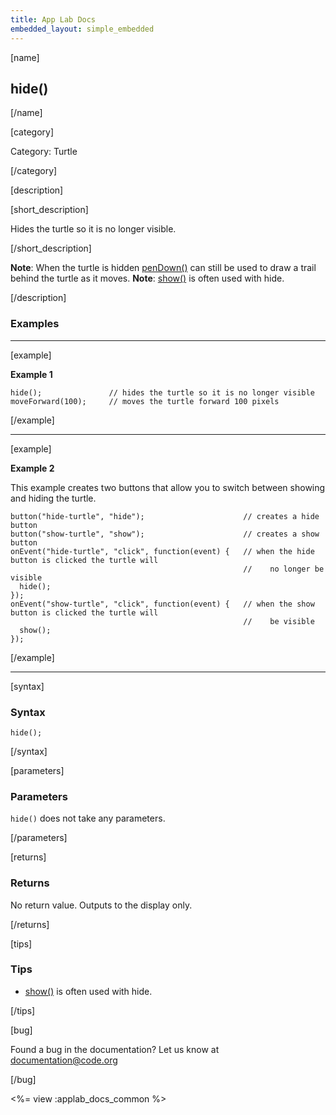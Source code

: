 ```yaml
---
title: App Lab Docs
embedded_layout: simple_embedded
---
```


[name]

## hide()

[/name]


[category]

Category: Turtle

[/category]

[description]

[short_description]

Hides the turtle so it is no longer visible.

[/short_description]

**Note**: When the turtle is hidden [penDown()](/applab/docs/penDown) can still be used to draw a trail behind the turtle as it moves.
**Note**: [show()](/applab/docs/show) is often used with hide.

[/description]

### Examples
____________________________________________________

[example]

**Example 1**


```
hide();               // hides the turtle so it is no longer visible
moveForward(100);     // moves the turtle forward 100 pixels
```

[/example]

____________________________________________________

[example]

**Example 2**

This example creates two buttons that allow you to switch between showing and hiding the turtle.


```
button("hide-turtle", "hide");                      // creates a hide button
button("show-turtle", "show");                      // creates a show button
onEvent("hide-turtle", "click", function(event) {   // when the hide button is clicked the turtle will
                                                    //    no longer be visible
  hide();
});
onEvent("show-turtle", "click", function(event) {   // when the show button is clicked the turtle will
                                                    //    be visible
  show();
});
```


[/example]

____________________________________________________

[syntax]

### Syntax

```
hide();
```

[/syntax]

[parameters]

### Parameters
`hide()` does not take any parameters.

[/parameters]

[returns]

### Returns
No return value. Outputs to the display only.

[/returns]

[tips]

### Tips
- [show()](/applab/docs/show) is often used with hide.

[/tips]

[bug]

Found a bug in the documentation? Let us know at documentation@code.org

[/bug]

<%= view :applab_docs_common %>
